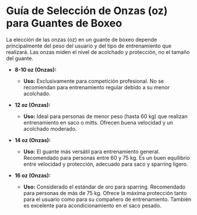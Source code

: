 # Guía de Selección de Onzas (oz) para Guantes de Boxeo

La elección de las onzas (oz) en un guante de boxeo depende principalmente del peso del usuario y del tipo de entrenamiento que realizará. Las onzas miden el nivel de acolchado y protección, no el tamaño del guante.

- **8-10 oz (Onzas):**
  - **Uso:** Exclusivamente para competición profesional. No se recomiendan para entrenamiento regular debido a su menor acolchado.

- **12 oz (Onzas):**
  - **Uso:** Ideal para personas de menor peso (hasta 60 kg) que realizan entrenamiento en saco o mitts. Ofrecen buena velocidad y un acolchado moderado.

- **14 oz (Onzas):**
  - **Uso:** El guante más versátil para entrenamiento general. Recomendado para personas entre 60 y 75 kg. Es un buen equilibrio entre velocidad y protección, adecuado para saco y sparring ligero.

- **16 oz (Onzas):**
  - **Uso:** Considerado el estándar de oro para sparring. Recomendado para personas de más de 75 kg. Ofrece la máxima protección tanto para el usuario como para su compañero de entrenamiento. También es excelente para acondicionamiento en el saco pesado.